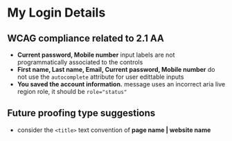 # My Login Details
## WCAG compliance related to 2.1 AA
- **Current password, Mobile number** input labels are not programmatically associated to the controls
- **First name, Last name, Email, Current password, Mobile number** do not use the `autocomplete` attribute for user edittable inputs
- **You saved the account information.** message uses an incorrect aria live region role, it should be `role="status"`
## Future proofing type suggestions
- consider the `<title>` text convention of **page name | website name**
